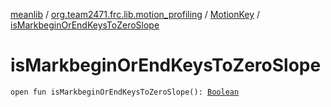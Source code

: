 [meanlib](../../index.md) / [org.team2471.frc.lib.motion_profiling](../index.md) / [MotionKey](index.md) / [isMarkbeginOrEndKeysToZeroSlope](./is-markbegin-or-end-keys-to-zero-slope.md)

# isMarkbeginOrEndKeysToZeroSlope

`open fun isMarkbeginOrEndKeysToZeroSlope(): `[`Boolean`](https://kotlinlang.org/api/latest/jvm/stdlib/kotlin/-boolean/index.html)